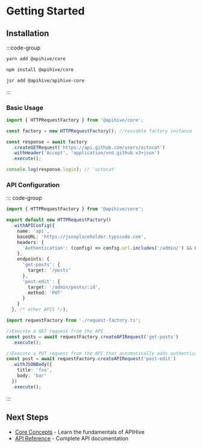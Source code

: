 # Getting Started

## Installation

:::code-group
```bash [yarn]
yarn add @apihive/core
```

```bash [npm]
npm install @apihive/core
```

```bash [jsr]
jsr add @apihive/apihive-core
```
:::

### Basic Usage

```typescript
import { HTTPRequestFactory } from '@apihive/core';

const factory = new HTTPRequestFactory(); //reusable factory instance

const response = await factory
  .createGETRequest('https://api.github.com/users/octocat')
  .withHeader('Accept', 'application/vnd.github.v3+json')
  .execute();

console.log(response.login); // 'octocat'
```

### API Configuration

::: code-group
```typescript [request-factory.ts]
import { HTTPRequestFactory } from '@apihive/core';

export default new HTTPRequestFactory()
  .withAPIConfig({
    name: 'api',
    baseURL: 'https://jsonplaceholder.typicode.com',
    headers: {
      'Authentication': (config) => config.url.includes('/admin/') && mySessionObject.isAuthenticated() ? `Bearer ${mySessionObject.getAccessToken()}` : undefined
    },
    endpoints: {
      'get-posts': {
        target: '/posts'
      },
      'post-edit': {
        target: '/admin/posts/:id',
        method: 'PUT'
      }
    }
  }, /* other APIS */);
```

```typescript [consumers.ts]
import requestFactory from './request-factory.ts';

//Execute a GET request from the API
const posts = await requestFactory.createAPIRequest('get-posts')
  .execute();

//Execute a PUT request from the API that automatically adds authentication headers
const post = await requestFactory.createAPIRequest('post-edit')
  .withJSONBody({
    title: 'foo',
    body: 'bar'
  })
  .execute();
```
:::

## Next Steps

- [Core Concepts](/guide/core-concepts) - Learn the fundamentals of APIHive
- [API Reference](/api/globals) - Complete API documentation
